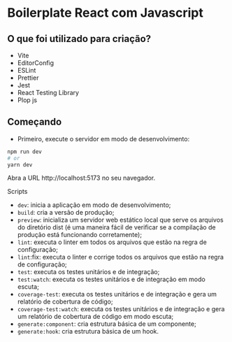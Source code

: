 # Boilerplate React com Javascript

## O que foi utilizado para criação?

- Vite
- EditorConfig
- ESLint
- Prettier
- Jest
- React Testing Library
- Plop js

## Começando

- Primeiro, execute o servidor em modo de desenvolvimento:

```bash
npm run dev
# or
yarn dev
```

Abra a URL http://localhost:5173 no seu navegador.

Scripts
- `dev`: inicia a aplicação em modo de desenvolvimento;
- `build`: cria a versão de produção;
- `preview`: inicializa um servidor web estático local que serve os arquivos do diretório dist (é uma maneira fácil de verificar se a compilação de produção está funcionando corretamente);
- `lint`: executa o linter em todos os arquivos que estão na regra de configuração;
- `lint`:fix: executa o linter e corrige todos os arquivos que estão na regra de configuração;
- `test`: executa os testes unitários e de integração;
- `test:watch`: executa os testes unitários e de integração em modo escuta;
- `coverage-test`: executa os testes unitários e de integração e gera um relatório de cobertura de código;
- `coverage-test:watch`: executa os testes unitários e de integração e gera um relatório de cobertura de código em modo escuta;
- `generate:component`: cria estrutura básica de um componente;
- `generate:hook`: cria estrutura básica de um hook.